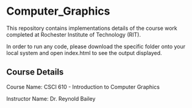 # Computer_Graphics

This repository contains implementations details of the course work completed at Rochester Institute of Technology (RIT). 

In order to run any code, please download the specific folder onto your local system and open index.html to see the output displayed. 


## Course Details 
Course Name: CSCI 610 - Introduction to Computer Graphics

Instructor Name: Dr. Reynold Bailey 


